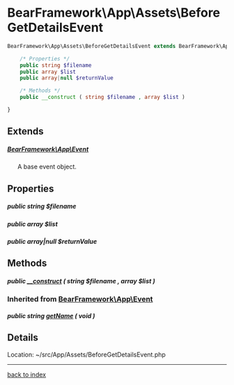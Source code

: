 # BearFramework\App\Assets\BeforeGetDetailsEvent

```php
BearFramework\App\Assets\BeforeGetDetailsEvent extends BearFramework\App\Event {

	/* Properties */
	public string $filename
	public array $list
	public array|null $returnValue

	/* Methods */
	public __construct ( string $filename , array $list )

}
```

## Extends

##### [BearFramework\App\Event](bearframework.app.event.class.md)

&nbsp;&nbsp;&nbsp;&nbsp;&nbsp;&nbsp;A base event object.

## Properties

##### public string $filename

##### public array $list

##### public array|null $returnValue

## Methods

##### public [__construct](bearframework.app.assets.beforegetdetailsevent.__construct.method.md) ( string $filename , array $list )

### Inherited from [BearFramework\App\Event](bearframework.app.event.class.md)

##### public string [getName](bearframework.app.event.getname.method.md) ( void )

## Details

Location: ~/src/App/Assets/BeforeGetDetailsEvent.php

---

[back to index](index.md)

